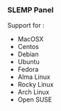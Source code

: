 ### SLEMP Panel

Support for :
- MacOSX
- Centos
- Debian
- Ubuntu
- Fedora
- Alma Linux
- Rocky Linux
- Arch Linux
- Open SUSE
